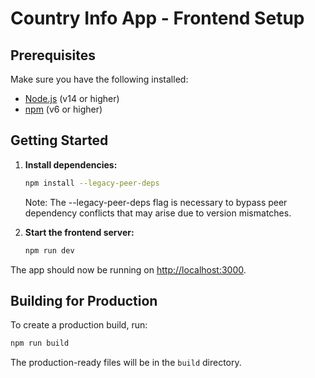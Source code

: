 # Country Info App - Frontend Setup

## Prerequisites

Make sure you have the following installed:

- [Node.js](https://nodejs.org/) (v14 or higher)
- [npm](https://www.npmjs.com/) (v6 or higher)

## Getting Started

1. **Install dependencies:**

   ```bash
   npm install --legacy-peer-deps
   ```
   Note: The --legacy-peer-deps flag is necessary to bypass peer dependency conflicts that may arise due to version mismatches.

2. **Start the frontend server:**

   ```bash
   npm run dev
   ```

The app should now be running on [http://localhost:3000](http://localhost:3000).

## Building for Production

To create a production build, run:

```bash
npm run build
```

The production-ready files will be in the `build` directory.
